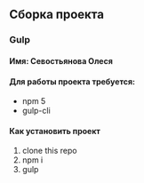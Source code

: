 ## Сборка проекта
### Gulp

#### Имя: Севостьянова Олеся

#### Для работы проекта требуется:
* npm 5
* gulp-cli

#### Как установить проект
1. clone this repo
2. npm i
3. gulp
